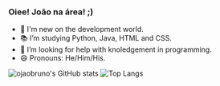### Oiee! João na área! ;) 

- 🌱 I'm new on the development world. 
- 📚 I’m studying Python, Java, HTML and CSS. 
- 🤔 I’m looking for help with knoledgement in programming. 
- 😄 Pronouns: He/Him/His. 


![ojaobruno's GitHub stats](https://github-readme-stats.vercel.app/api?username=ojaobruno&show_icons=true&theme=dark)
![Top Langs](https://github-readme-stats.vercel.app/api/top-langs/?username=ojaobruno&theme=dark)
